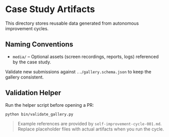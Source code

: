 # Case Study Artifacts

This directory stores reusable data generated from autonomous improvement cycles.

## Naming Conventions

 - `media/` – Optional assets (screen recordings, reports, logs) referenced by the case study.

Validate new submissions against `../gallery.schema.json` to keep the gallery consistent.

## Validation Helper

Run the helper script before opening a PR:

```bash
python bin/validate_gallery.py
```

> Example references are provided by `self-improvement-cycle-001.md`. Replace placeholder files with actual artifacts when you run the cycle.

